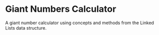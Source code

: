 # Giant Numbers Calculator 
 A giant number calculator using concepts and methods from the Linked Lists data structure.
